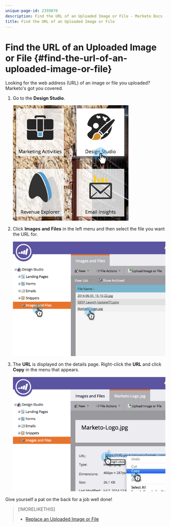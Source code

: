 ```yaml
---
unique-page-id: 2359870
description: Find the URL of an Uploaded Image or File - Marketo Docs - Product Documentation
title: Find the URL of an Uploaded Image or File
---
```


# Find the URL of an Uploaded Image or File {#find-the-url-of-an-uploaded-image-or-file}

Looking for the web address (URL) of an image or file you uploaded? Marketo's got you covered.

1. Go to the **Design Studio**.

   ![](assets/designstudio-4.png)

1. Click **Images** **and** **Files** in the left menu and then select the file you want the URL for.

   ![](assets/image2014-9-25-14-3a47-3a53.png)

1. The **URL** is displayed on the details page. Right-click the **URL** and click **Copy** in the menu that appears. 

   ![](assets/image2014-9-25-14-3a48-3a16.png)

Give yourself a pat on the back for a job well done!

>[!MORELIKETHIS]
>
>* [Replace an Uploaded Image or File](replace-an-uploaded-image-or-file.md)
>

